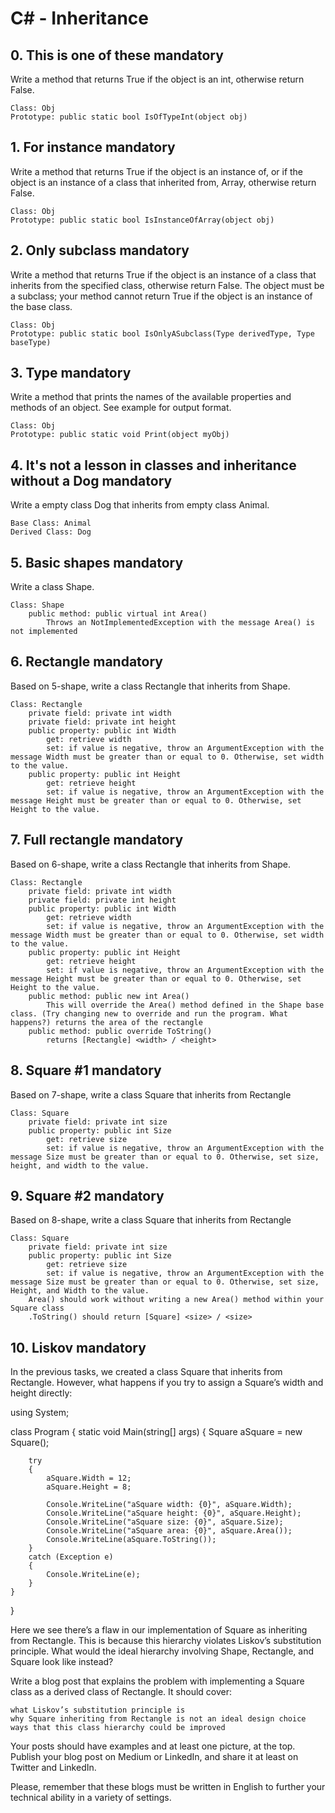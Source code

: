 # C# - Inheritance

##  0. This is one of these mandatory

Write a method that returns True if the object is an int, otherwise return False.

    Class: Obj
    Prototype: public static bool IsOfTypeInt(object obj)


##  1. For instance mandatory

Write a method that returns True if the object is an instance of, or if the object is an instance of a class that inherited from, Array, otherwise return False.

    Class: Obj
    Prototype: public static bool IsInstanceOfArray(object obj)


##  2. Only subclass mandatory

Write a method that returns True if the object is an instance of a class that inherits from the specified class, otherwise return False. The object must be a subclass; your method cannot return True if the object is an instance of the base class.

    Class: Obj
    Prototype: public static bool IsOnlyASubclass(Type derivedType, Type baseType)


##  3. Type mandatory

Write a method that prints the names of the available properties and methods of an object. See example for output format.

    Class: Obj
    Prototype: public static void Print(object myObj)


##  4. It's not a lesson in classes and inheritance without a Dog mandatory

Write a empty class Dog that inherits from empty class Animal.

    Base Class: Animal
    Derived Class: Dog


##  5. Basic shapes mandatory

Write a class Shape.

    Class: Shape
        public method: public virtual int Area()
            Throws an NotImplementedException with the message Area() is not implemented


##   6. Rectangle mandatory

Based on 5-shape, write a class Rectangle that inherits from Shape.

    Class: Rectangle
        private field: private int width
        private field: private int height
        public property: public int Width
            get: retrieve width
            set: if value is negative, throw an ArgumentException with the message Width must be greater than or equal to 0. Otherwise, set width to the value.
        public property: public int Height
            get: retrieve height
            set: if value is negative, throw an ArgumentException with the message Height must be greater than or equal to 0. Otherwise, set Height to the value.


##  7. Full rectangle mandatory

Based on 6-shape, write a class Rectangle that inherits from Shape.

    Class: Rectangle
        private field: private int width
        private field: private int height
        public property: public int Width
            get: retrieve width
            set: if value is negative, throw an ArgumentException with the message Width must be greater than or equal to 0. Otherwise, set width to the value.
        public property: public int Height
            get: retrieve height
            set: if value is negative, throw an ArgumentException with the message Height must be greater than or equal to 0. Otherwise, set Height to the value.
        public method: public new int Area()
            This will override the Area() method defined in the Shape base class. (Try changing new to override and run the program. What happens?) returns the area of the rectangle
        public method: public override ToString()
            returns [Rectangle] <width> / <height>


##  8. Square #1 mandatory

Based on 7-shape, write a class Square that inherits from Rectangle

    Class: Square
        private field: private int size
        public property: public int Size
            get: retrieve size
            set: if value is negative, throw an ArgumentException with the message Size must be greater than or equal to 0. Otherwise, set size, height, and width to the value.


## 9. Square #2 mandatory

Based on 8-shape, write a class Square that inherits from Rectangle

    Class: Square
        private field: private int size
        public property: public int Size
            get: retrieve size
            set: if value is negative, throw an ArgumentException with the message Size must be greater than or equal to 0. Otherwise, set size, Height, and Width to the value.
        Area() should work without writing a new Area() method within your Square class
        .ToString() should return [Square] <size> / <size>


##   10. Liskov mandatory

In the previous tasks, we created a class Square that inherits from Rectangle. However, what happens if you try to assign a Square’s width and height directly:

using System;

class Program
{
    static void Main(string[] args)
    {
        Square aSquare = new Square();

        try
        {
            aSquare.Width = 12;
            aSquare.Height = 8;

            Console.WriteLine("aSquare width: {0}", aSquare.Width);
            Console.WriteLine("aSquare height: {0}", aSquare.Height);
            Console.WriteLine("aSquare size: {0}", aSquare.Size);
            Console.WriteLine("aSquare area: {0}", aSquare.Area());
            Console.WriteLine(aSquare.ToString());
        }
        catch (Exception e)
        {            
            Console.WriteLine(e);
        }
    }
}

Here we see there’s a flaw in our implementation of Square as inheriting from Rectangle. This is because this hierarchy violates Liskov’s substitution principle. What would the ideal hierarchy involving Shape, Rectangle, and Square look like instead?

Write a blog post that explains the problem with implementing a Square class as a derived class of Rectangle. It should cover:

    what Liskov’s substitution principle is
    why Square inheriting from Rectangle is not an ideal design choice
    ways that this class hierarchy could be improved

Your posts should have examples and at least one picture, at the top. Publish your blog post on Medium or LinkedIn, and share it at least on Twitter and LinkedIn.

Please, remember that these blogs must be written in English to further your technical ability in a variety of settings.